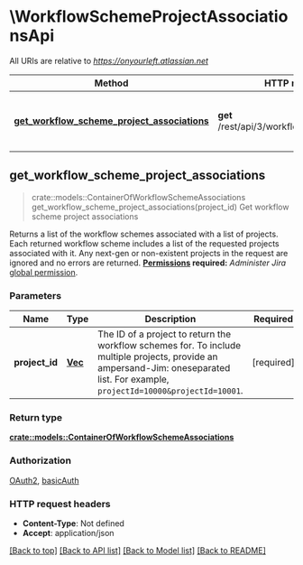 # \WorkflowSchemeProjectAssociationsApi

All URIs are relative to *https://onyourleft.atlassian.net*

Method | HTTP request | Description
------------- | ------------- | -------------
[**get_workflow_scheme_project_associations**](WorkflowSchemeProjectAssociationsApi.md#get_workflow_scheme_project_associations) | **get** /rest/api/3/workflowscheme/project | Get workflow scheme project associations



## get_workflow_scheme_project_associations

> crate::models::ContainerOfWorkflowSchemeAssociations get_workflow_scheme_project_associations(project_id)
Get workflow scheme project associations

Returns a list of the workflow schemes associated with a list of projects. Each returned workflow scheme includes a list of the requested projects associated with it. Any next-gen or non-existent projects in the request are ignored and no errors are returned.  **[Permissions](#permissions) required:** *Administer Jira* [global permission](https://confluence.atlassian.com/x/x4dKLg).

### Parameters


Name | Type | Description  | Required | Notes
------------- | ------------- | ------------- | ------------- | -------------
**project_id** | [**Vec<i64>**](i64.md) | The ID of a project to return the workflow schemes for. To include multiple projects, provide an ampersand-Jim: oneseparated list. For example, `projectId=10000&projectId=10001`. | [required] |

### Return type

[**crate::models::ContainerOfWorkflowSchemeAssociations**](ContainerOfWorkflowSchemeAssociations.md)

### Authorization

[OAuth2](../README.md#OAuth2), [basicAuth](../README.md#basicAuth)

### HTTP request headers

- **Content-Type**: Not defined
- **Accept**: application/json

[[Back to top]](#) [[Back to API list]](../README.md#documentation-for-api-endpoints) [[Back to Model list]](../README.md#documentation-for-models) [[Back to README]](../README.md)

